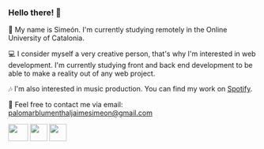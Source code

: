 ### Hello there! 👋

🙋 My name is Simeón. I'm currently studying remotely in the Online University of Catalonia.

💻 I consider myself a very creative person, that's why I'm interested in web development. I'm currently studying front and back end development to be able to make a reality out of any web project.

🎶 I'm also interested in music production. You can find my work on [Spotify](https://open.spotify.com/intl-es/artist/5WiEvKfRO6yv5STAhzL6fJ?si=QY840lRtQDqmw-ZfG-_pCw).

💬 Feel free to contact me via email: palomarblumenthaljaimesimeon@gmail.com

[<img src="./LI-In-Bug.png" width="40" height="35"/>](https://www.linkedin.com/in/jaime-sime%C3%B3n-palomar-blumenthal/?locale=en_US) [<img class="left-mrgn" src="./instagram-small-icon-12.jpg" width="35" height="35"/>](https://www.instagram.com/simeonpalmblue) [<img class="left-mrgn" src="./soundcloud.png" width="35" height="35"/>](https://www.instagram.com/simeonpalmblue)

<!-- <style>
.left-mrgn {
    margin-left: 30px
}
</style> -->


<!--
**Wololegend/Wololegend** is a ✨ _special_ ✨ repository because its `README.md` (this file) appears on your GitHub profile.

Here are some ideas to get you started:

- 🔭 I’m currently working on ...
- 🌱 I’m currently learning ...
- 👯 I’m looking to collaborate on ...
- 🤔 I’m looking for help with ...
- 💬 Ask me about ...
- 📫 How to reach me: ...
- 😄 Pronouns: ...
- ⚡ Fun fact: ...
-->
